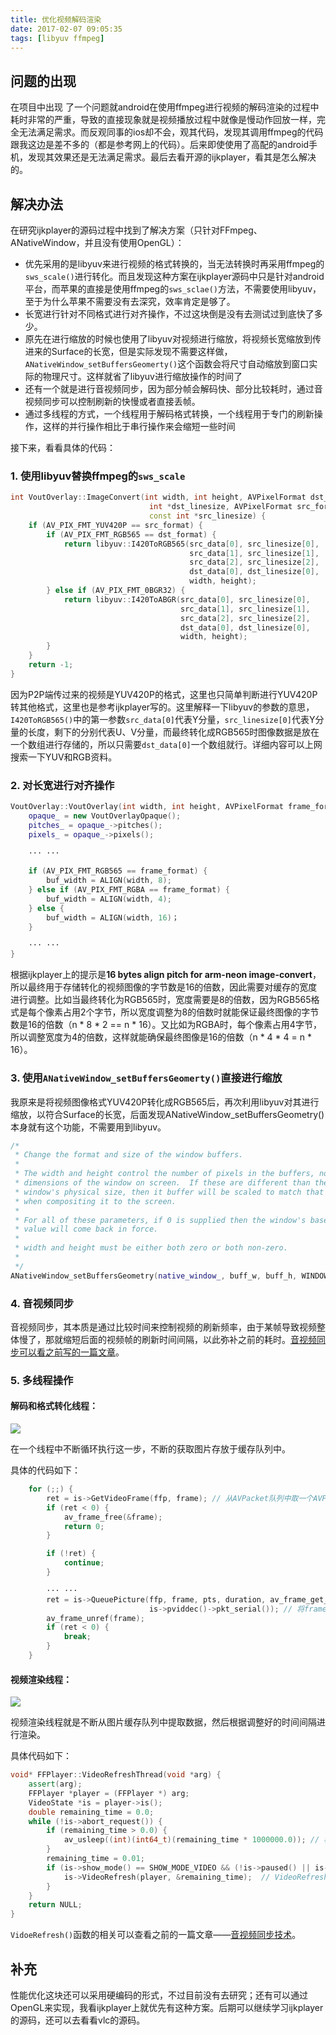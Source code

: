 ```yaml
---
title: 优化视频解码渲染
date: 2017-02-07 09:05:35
tags: [libyuv ffmpeg]
---
```


## 问题的出现

在项目中出现 了一个问题就android在使用ffmpeg进行视频的解码渲染的过程中耗时非常的严重，导致的直接现象就是视频播放过程中就像是慢动作回放一样，完全无法满足需求。而反观同事的ios却不会，观其代码，发现其调用ffmpeg的代码跟我这边是差不多的（都是参考网上的代码）。后来即使使用了高配的android手机，发现其效果还是无法满足需求。最后去看开源的ijkplayer，看其是怎么解决的。

## 解决办法

在研究ijkplayer的源码过程中找到了解决方案（只针对FFmpeg、ANativeWindow，并且没有使用OpenGL）：

- 优先采用的是libyuv来进行视频的格式转换的，当无法转换时再采用ffmpeg的`sws_scale()`进行转化。而且发现这种方案在ijkplayer源码中只是针对android平台，而苹果的直接是使用ffmpeg的`sws_sclae()`方法，不需要使用libyuv，至于为什么苹果不需要没有去深究，效率肯定是够了。
- 长宽进行针对不同格式进行对齐操作，不过这块倒是没有去测试过到底快了多少。
- 原先在进行缩放的时候也使用了libyuv对视频进行缩放，将视频长宽缩放到传进来的Surface的长宽，但是实际发现不需要这样做，`ANativeWindow_setBuffersGeomerty()`这个函数会将尺寸自动缩放到窗口实际的物理尺寸。这样就省了libyuv进行缩放操作的时间了
- 还有一个就是进行音视频同步，因为部分帧会解码快、部分比较耗时，通过音视频同步可以控制刷新的快慢或者直接丢帧。
- 通过多线程的方式，一个线程用于解码格式转换，一个线程用于专门的刷新操作，这样的并行操作相比于串行操作来会缩短一些时间

接下来，看看具体的代码：

### 1. 使用libyuv替换ffmpeg的`sws_scale`

```C++
int VoutOverlay::ImageConvert(int width, int height, AVPixelFormat dst_format, uint8_t **dst_data,
                               int *dst_linesize, AVPixelFormat src_format, uint8_t **src_data,
                               const int *src_linesize) {
    if (AV_PIX_FMT_YUV420P == src_format) {
        if (AV_PIX_FMT_RGB565 == dst_format) {
            return libyuv::I420ToRGB565(src_data[0], src_linesize[0],
                                        src_data[1], src_linesize[1],
                                        src_data[2], src_linesize[2],
                                        dst_data[0], dst_linesize[0],
                                        width, height);
        } else if (AV_PIX_FMT_0BGR32) {
            return libyuv::I420ToABGR(src_data[0], src_linesize[0],
                                      src_data[1], src_linesize[1],
                                      src_data[2], src_linesize[2],
                                      dst_data[0], dst_linesize[0],
                                      width, height);
        }
    }
    return -1;
}
```

因为P2P端传过来的视频是YUV420P的格式，这里也只简单判断进行YUV420P转其他格式，这里也是参考ijkplayer写的。这里解释一下libyuv的参数的意思，`I420ToRGB565()`中的第一参数`src_data[0]`代表Y分量，`src_linesize[0]`代表Y分量的长度，剩下的分别代表U、V分量，而最终转化成RGB565时图像数据是放在一个数组进行存储的，所以只需要`dst_data[0]`一个数组就行。详细内容可以上网搜索一下YUV和RGB资料。

### 2. 对长宽进行对齐操作

```C++
VoutOverlay::VoutOverlay(int width, int height, AVPixelFormat frame_format) : width_(width), height_(height), format_(frame_format) {
    opaque_ = new VoutOverlayOpaque();
    pitches_ = opaque_->pitches();
    pixels_ = opaque_->pixels();
  
    ··· ··· 

    if (AV_PIX_FMT_RGB565 == frame_format) {
        buf_width = ALIGN(width, 8);
    } else if (AV_PIX_FMT_RGBA == frame_format) {
        buf_width = ALIGN(width, 4);
    } else {
        buf_width = ALIGN(width, 16)；
    }

    ··· ···
}
```

根据ijkplayer上的提示是**16 bytes align pitch for arm-neon image-convert**，所以最终用于存储转化的视频图像的字节数是16的倍数，因此需要对缓存的宽度进行调整。比如当最终转化为RGB565时，宽度需要是8的倍数，因为RGB565格式是每个像素占用2个字节，所以宽度调整为8的倍数时就能保证最终图像的字节数是16的倍数（n * 8 * 2 == n * 16）。又比如为RGBA时，每个像素占用4字节，所以调整宽度为4的倍数，这样就能确保最终图像是16的倍数（n * 4 * 4 = n * 16）。

### 3. 使用`ANativeWindow_setBuffersGeomerty()`直接进行缩放 

我原来是将视频图像格式YUV420P转化成RGB565后，再次利用libyuv对其进行缩放，以符合Surface的长宽，后面发现ANativeWindow_setBuffersGeometry()本身就有这个功能，不需要用到libyuv。

```C++
/*
 * Change the format and size of the window buffers.
 *
 * The width and height control the number of pixels in the buffers, not the
 * dimensions of the window on screen.  If these are different than the
 * window's physical size, then it buffer will be scaled to match that size
 * when compositing it to the screen.
 *
 * For all of these parameters, if 0 is supplied then the window's base
 * value will come back in force.
 *
 * width and height must be either both zero or both non-zero.
 *
 */
ANativeWindow_setBuffersGeometry(native_window_, buff_w, buff_h, WINDOW_FORMAT_RGB_565);
```

### 4. 音视频同步

音视频同步，其本质是通过比较时间来控制视频的刷新频率，由于某帧导致视频整体慢了，那就缩短后面的视频帧的刷新时间间隔，以此弥补之前的耗时。[音视频同步可以看之前写的一篇文章](http://solasky.info/2017/02/06/%E9%9F%B3%E8%A7%86%E9%A2%91%E5%90%8C%E6%AD%A5%E6%8A%80%E6%9C%AF/)。

### 5. 多线程操作

#### 解码和格式转化线程：

![](http://okxoqauma.bkt.clouddn.com/%E4%BC%98%E5%8C%96%E8%A7%86%E9%A2%91%E8%A7%A3%E7%A0%81%E6%B8%B2%E6%9F%93%E2%80%94%E2%80%94%E8%A7%A3%E7%A0%81%E6%A0%BC%E5%BC%8F%E8%BD%AC%E5%8C%96.png)

在一个线程中不断循环执行这一步，不断的获取图片存放于缓存队列中。

具体的代码如下：

```C++
    for (;;) {
        ret = is->GetVideoFrame(ffp, frame); // 从AVPacket队列中取一个AVPacket，然后解析到frame中
        if (ret < 0) {
            av_frame_free(&frame);
            return 0;
        }

        if (!ret) {
            continue;
        }

		··· ··· 
        ret = is->QueuePicture(ffp, frame, pts, duration, av_frame_get_pkt_pos(frame),
                               is->pviddec()->pkt_serial()); // 将frame转化成预期的格式，然后存入图片队列中
        av_frame_unref(frame);
        if (ret < 0) {
            break;
        }
    }
```



#### 视频渲染线程：

![](http://okxoqauma.bkt.clouddn.com/%E4%BC%98%E5%8C%96%E8%A7%86%E9%A2%91%E8%A7%A3%E7%A0%81%E6%B8%B2%E6%9F%93%E2%80%94%E2%80%94%E6%B8%B2%E6%9F%93%E9%83%A8%E5%88%86.png)

视频渲染线程就是不断从图片缓存队列中提取数据，然后根据调整好的时间间隔进行渲染。

具体代码如下：

```C++
void* FFPlayer::VideoRefreshThread(void *arg) {
    assert(arg);
    FFPlayer *player = (FFPlayer *) arg;
    VideoState *is = player->is();
    double remaining_time = 0.0;
    while (!is->abort_request()) {
        if (remaining_time > 0.0) {
            av_usleep((int)(int64_t)(remaining_time * 1000000.0)); // 根据调整的时间间隔睡眠一段时间
        }
        remaining_time = 0.01;
        if (is->show_mode() == SHOW_MODE_VIDEO && (!is->paused() || is->force_refresh())) {
            is->VideoRefresh(player, &remaining_time);  // VideoRefresh()函数会做出一些操作，包括计算延迟，是否丢帧以及是否刷新等。
        }
    }
    return NULL;
}
```

`VidoeRefresh()`函数的相关可以查看之前的一篇文章——[音视频同步技术](http://solasky.info/2017/02/06/%E9%9F%B3%E8%A7%86%E9%A2%91%E5%90%8C%E6%AD%A5%E6%8A%80%E6%9C%AF/)。

## 补充

性能优化这块还可以采用硬编码的形式，不过目前没有去研究；还有可以通过OpenGL来实现，我看ijkplayer上就优先有这种方案。后期可以继续学习ijkplayer的源码，还可以去看看vlc的源码。

